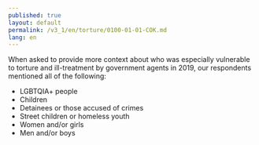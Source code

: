 ```yaml
---
published: true
layout: default
permalink: /v3_1/en/torture/0100-01-01-COK.md
lang: en
---
```

When asked to provide more context about who was especially vulnerable to torture and ill-treatment by government agents in 2019, our respondents mentioned all of the following: 
-	LGBTQIA+ people
-	Children
-	Detainees or those accused of crimes
-	Street children or homeless youth
-	Women and/or girls
-	Men and/or boys
